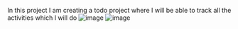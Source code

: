 In this project I am creating a todo project where I will be able to track all the activities which I will do
![image](https://github.com/DivyaUtlapalli/ToDo/assets/149135754/743b6d8f-66bf-4b4e-9c4c-bf1e24439785)
![image](https://github.com/DivyaUtlapalli/ToDo/assets/149135754/351f6d5e-082b-4731-80f0-cee53b5629e4)
